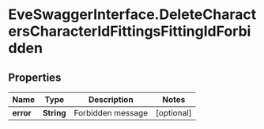 # EveSwaggerInterface.DeleteCharactersCharacterIdFittingsFittingIdForbidden

## Properties
Name | Type | Description | Notes
------------ | ------------- | ------------- | -------------
**error** | **String** | Forbidden message | [optional] 


